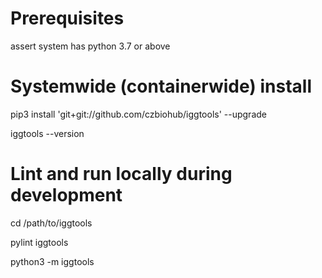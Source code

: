 # Prerequisites

assert system has python 3.7 or above


# Systemwide (containerwide) install

pip3 install 'git+git://github.com/czbiohub/iggtools' --upgrade

iggtools --version


# Lint and run locally during development

cd /path/to/iggtools

pylint iggtools

python3 -m iggtools
